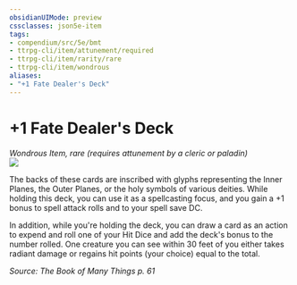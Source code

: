 ```yaml
---
obsidianUIMode: preview
cssclasses: json5e-item
tags:
- compendium/src/5e/bmt
- ttrpg-cli/item/attunement/required
- ttrpg-cli/item/rarity/rare
- ttrpg-cli/item/wondrous
aliases: 
- "+1 Fate Dealer's Deck"
---
```

# +1 Fate Dealer's Deck
*Wondrous Item, rare (requires attunement by a cleric or paladin)*  
![](/3-Mechanics/CLI/items/img/fate-dealers-deck.webp#right)  


The backs of these cards are inscribed with glyphs representing the Inner Planes, the Outer Planes, or the holy symbols of various deities. While holding this deck, you can use it as a spellcasting focus, and you gain a +1 bonus to spell attack rolls and to your spell save DC.

In addition, while you're holding the deck, you can draw a card as an action to expend and roll one of your Hit Dice and add the deck's bonus to the number rolled. One creature you can see within 30 feet of you either takes radiant damage or regains hit points (your choice) equal to the total.

*Source: The Book of Many Things p. 61*